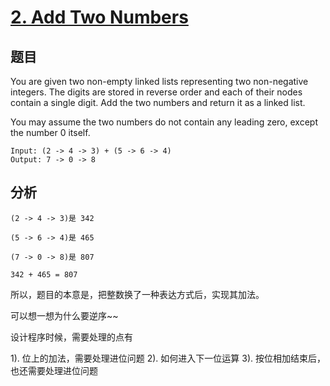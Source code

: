 # [2. Add Two Numbers](https://leetcode.com/problems/add-two-numbers/)

## 题目

You are given two non-empty linked lists representing two non-negative integers. The digits are stored in reverse order and each of their nodes contain a single digit. Add the two numbers and return it as a linked list.

You may assume the two numbers do not contain any leading zero, except the number 0 itself.

```text
Input: (2 -> 4 -> 3) + (5 -> 6 -> 4)
Output: 7 -> 0 -> 8
```

## 分析

```
(2 -> 4 -> 3)是 342

(5 -> 6 -> 4)是 465

(7 -> 0 -> 8)是 807

342 + 465 = 807
```

所以，题目的本意是，把整数换了一种表达方式后，实现其加法。

可以想一想为什么要逆序~~

设计程序时候，需要处理的点有

1). 位上的加法，需要处理进位问题
2). 如何进入下一位运算
3). 按位相加结束后，也还需要处理进位问题

